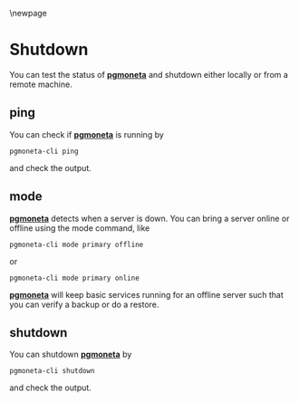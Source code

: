 \newpage

# Shutdown

You can test the status of [**pgmoneta**](pgmoneta) and shutdown either locally or from a remote machine.

## ping

You can check if [**pgmoneta**](pgmoneta) is running by

```
pgmoneta-cli ping
```

and check the output.

## mode

[**pgmoneta**](pgmoneta) detects when a server is down. You can bring a server online or offline
using the mode command, like

```
pgmoneta-cli mode primary offline
```

or

```
pgmoneta-cli mode primary online
```

[**pgmoneta**](pgmoneta) will keep basic services running for an offline server such that
you can verify a backup or do a restore.

## shutdown

You can shutdown [**pgmoneta**](pgmoneta) by

```
pgmoneta-cli shutdown
```

and check the output.

